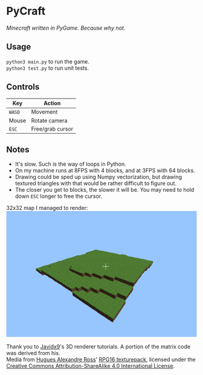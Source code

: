 # PyCraft
_Minecraft written in PyGame. Because why not._

## Usage
`python3 main.py` to run the game.  
`python3 test.py` to run unit tests.  

## Controls
| Key  | Action |
|------|--------|
|`WASD`|Movement|
|Mouse |Rotate camera|
|`ESC` |Free/grab cursor|

## Notes
* It's slow. Such is the way of loops in Python.
* On my machine runs at 8FPS with 4 blocks, and at 3FPS with 64 blocks.
* Drawing could be sped up using Numpy vectorization, but drawing textured triangles with that would be rather difficult to figure out.
* The closer you get to blocks, the slower it will be. You may need to hold down `ESC` longer to free the cursor.

32x32 map I managed to render:  
![32x map](screenshot.png)

Thank you to [Javidx9](https://github.com/OneLoneCoder/)'s 3D renderer tutorials. A portion of the matrix code was derived from his.  
Media from [Hugues Alexandre Ross](https://huguesross.net)' [RPG16 texturepack](https://content.minetest.net/packages/Hugues%20Ross/rpg16/), licensed under the [Creative Commons Attribution-ShareAlike 4.0 International License](https://creativecommons.org/licenses/by-sa/4.0/).  
